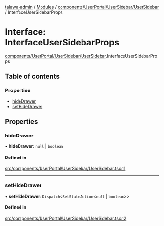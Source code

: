 [talawa-admin](../README.md) / [Modules](../modules.md) / [components/UserPortal/UserSidebar/UserSidebar](../modules/components_UserPortal_UserSidebar_UserSidebar.md) / InterfaceUserSidebarProps

# Interface: InterfaceUserSidebarProps

[components/UserPortal/UserSidebar/UserSidebar](../modules/components_UserPortal_UserSidebar_UserSidebar.md).InterfaceUserSidebarProps

## Table of contents

### Properties

- [hideDrawer](components_UserPortal_UserSidebar_UserSidebar.InterfaceUserSidebarProps.md#hidedrawer)
- [setHideDrawer](components_UserPortal_UserSidebar_UserSidebar.InterfaceUserSidebarProps.md#sethidedrawer)

## Properties

### hideDrawer

• **hideDrawer**: ``null`` \| `boolean`

#### Defined in

[src/components/UserPortal/UserSidebar/UserSidebar.tsx:11](https://github.com/duplixx/talawa-admin/blob/0632235/src/components/UserPortal/UserSidebar/UserSidebar.tsx#L11)

___

### setHideDrawer

• **setHideDrawer**: `Dispatch`\<`SetStateAction`\<``null`` \| `boolean`\>\>

#### Defined in

[src/components/UserPortal/UserSidebar/UserSidebar.tsx:12](https://github.com/duplixx/talawa-admin/blob/0632235/src/components/UserPortal/UserSidebar/UserSidebar.tsx#L12)
